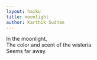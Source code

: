 ```yaml
---
layout: haiku
title: moonlight
author: Karthik Sudhan
---
```


In the moonlight,<br>
The color and scent of the wisteria<br>
Seems far away.<br>
